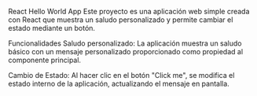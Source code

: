 React Hello World App
Este proyecto es una aplicación web simple creada con React que muestra un saludo personalizado y permite cambiar el estado mediante un botón.

Funcionalidades
Saludo personalizado: La aplicación muestra un saludo básico con un mensaje personalizado proporcionado como propiedad al componente principal.

Cambio de Estado: Al hacer clic en el botón "Click me", se modifica el estado interno de la aplicación, actualizando el mensaje en pantalla.